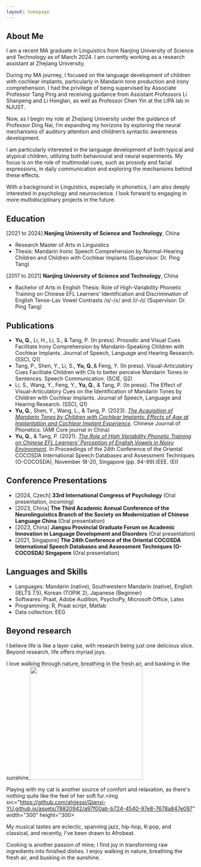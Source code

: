 ```yaml
---
layout: homepage
---
```


## About Me

I am a recent MA graduate in Linguistics from Nanjing University of Science and Technology as of March 2024. I am currently working as a research assistant at Zhejiang University.

During my MA journey, I focused on the language development of children with cochlear implants, particularly in Mandarin tone production and irony comprehension. I had the privilege of being supervised by Associate Professor Tang Ping and receiving guidance from Assistant Professors Li Shanpeng and Li Honglan, as well as Professor Chen Yin at the LIPA lab in NJUST.

Now, as I begin my role at Zhejiang University under the guidance of Professor Ding Nai, I’m expanding my horizons by exploring the neural mechanisms of auditory attention and children’s syntactic awareness development.

I am particularly interested in the language development of both typical and atypical children, utilizing both behavioural and neural experiments. My focus is on the role of multimodal cues, such as prosody and facial expressions, in daily communication and exploring the mechanisms behind these effects.

With a background in Linguistics, especially in phonetics, I am also deeply interested in psychology and neuroscience. I look forward to engaging in more multidisciplinary projects in the future.

## Education
[2021 to 2024] **Nanjing University of Science and Technology**, China 
- Research Master of Arts in Linguistics
- Thesis: Mandarin Ironic Speech Comprehension by Normal-Hearing Children and Children with Cochlear Implants (Supervisor: Dr. Ping Tang)

[2017 to 2021] **Nanjing University of Science and Technology**, China
- Bachelor of Arts in English 
   Thesis: Role of High-Variability Phonetic Training on Chinese EFL Learners’ Identification and Discrimination of English Tense-Lax Vowel Contrasts /ɑ/-/ʌ/ and /i/–/ɪ/ (Supervisor: Dr. Ping Tang)



## Publications
- **Yu, Q.**, Li, H., Li, S., & Tang, P. (In press). Prosodic and Visual Cues Facilitate Irony Comprehension by Mandarin-Speaking Children with Cochlear Implants. Journal of Speech, Language and Hearing Research. (SSCI, Q1)
- Tang, P., Shen, Y., Li, S., **Yu, Q.**,& Feng, Y. (In press). Visual-Articulatory Cues Facilitate Children with CIs to better perceive Mandarin Tones in Sentences. Speech Communication. (SCIE, Q2)
- Li, S., Wang, Y., Feng, Y., **Yu, Q.**, & Tang, P. (In press). The Effect of Visual-Articulatory Cues on the Identification of Mandarin Tones by Children with Cochlear Implants. Journal of Speech, Language and Hearing Research. (SSCI, Q1)
- **Yu, Q.**, Shen, Y., Wang, L., & Tang, P. (2023). <a href="https://github.com/ahijessi/Qianxi-YU.github.io/tree/master/assets/files/paper2.pdf" target="_blank">*The Acquisition of Mandarin Tones by Children with Cochlear Implants: Effects of Age at Implantation and Cochlear Implant Experience*</a>. Chinese Journal of Phonetics. (AMI Core journal in China)
- **Yu, Q.**, & Tang, P. (2021). <a href="https://github.com/ahijessi/Qianxi-YU.github.io/tree/master/assets/files/paper1.pdf" target="_blank">*The Role of High Variability Phonetic Training on Chinese EFL Learners’ Perception of English Vowels in Noisy Environment*</a>. In Proceedings of the 24th Conference of the Oriental COCOSDA International Speech Databases and Assessment Techniques (O-COCOSDA), November 18-20, Singapore (pp. 94-99).IEEE. (EI)

## Conference Presentations
- [2024, Czech] **33rd International Congress of Psychology** (Oral presentation, incoming)
- [2023, China] **The Third Academic Annual Conference of the Neurolinguistics Branch of the Society on Modernization of Chinese Language China** (Oral presentation)
- [2023, China] **Jiangsu Provincial Graduate Forum on Academic Innovation in Language Development and Disorders** (Oral presentation)
- [2021, Singapore] **The 24th Conference of the Oriental COCOSDA International Speech Databases and Assessment Techniques (O-COCOSDA) Singapore** (Oral presentation)


## Languages and Skills
- Languages: Mandarin (native), Southwestern Mandarin (native), English (IELTS 7.5), Korean (TOPIK 2), Japanese (Beginner)
- Softwares: Praat, Adobe Audition, PsychoPy, Microsoft Office, Latex
- Programming: R, Praat script, Matlab
- Data collection: EEG

## Beyond research
I believe life is like a layer cake, with research being just one delicious slice. 
Beyond research, life offers myriad joys. 

I love walking through nature, breathing in  the fresh air, and basking in the sunshine.<img src="https://github.com/ahijessi/Qianxi-YU.github.io/assets/78820942/385cc864-534e-4431-a28e-f6bf5a48eae8" width="300" height="300">



Playing with my cat is another source of comfort and relaxation, as there's nothing quite like the feel of her soft fur.<img src="https://github.com/ahijessi/Qianxi-YU.github.io/assets/78820942/a97f00ab-b724-4540-97e8-7678a847e097" width="300" height="300>


My musical tastes are eclectic, spanning jazz, hip-hop, K-pop, and classical, and recently, I've been drawn to Afrobeat. 

Cooking is another passion of mine; I find joy in transforming raw ingredients into finished dishes.
I enjoy walking in nature, breathing the fresh air, and busking in the sunshine.
 
